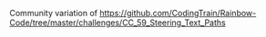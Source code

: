 Community variation of https://github.com/CodingTrain/Rainbow-Code/tree/master/challenges/CC_59_Steering_Text_Paths